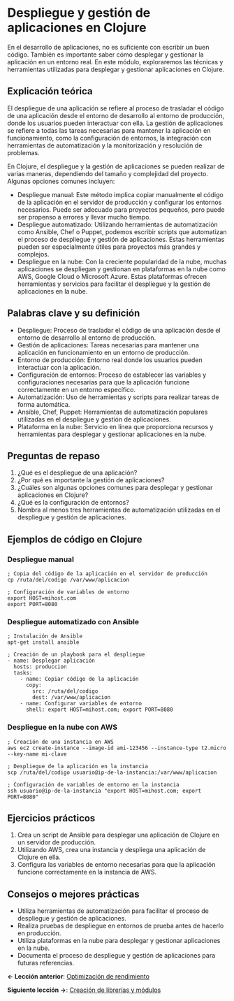 
# Despliegue y gestión de aplicaciones en Clojure

En el desarrollo de aplicaciones, no es suficiente con escribir un buen código. También es importante saber cómo desplegar y gestionar la aplicación en un entorno real. En este módulo, exploraremos las técnicas y herramientas utilizadas para desplegar y gestionar aplicaciones en Clojure.

## Explicación teórica
El despliegue de una aplicación se refiere al proceso de trasladar el código de una aplicación desde el entorno de desarrollo al entorno de producción, donde los usuarios pueden interactuar con ella. La gestión de aplicaciones se refiere a todas las tareas necesarias para mantener la aplicación en funcionamiento, como la configuración de entornos, la integración con herramientas de automatización y la monitorización y resolución de problemas.

En Clojure, el despliegue y la gestión de aplicaciones se pueden realizar de varias maneras, dependiendo del tamaño y complejidad del proyecto. Algunas opciones comunes incluyen:

- Despliegue manual: Este método implica copiar manualmente el código de la aplicación en el servidor de producción y configurar los entornos necesarios. Puede ser adecuado para proyectos pequeños, pero puede ser propenso a errores y llevar mucho tiempo.
- Despliegue automatizado: Utilizando herramientas de automatización como Ansible, Chef o Puppet, podemos escribir scripts que automatizan el proceso de despliegue y gestión de aplicaciones. Estas herramientas pueden ser especialmente útiles para proyectos más grandes y complejos.
- Despliegue en la nube: Con la creciente popularidad de la nube, muchas aplicaciones se despliegan y gestionan en plataformas en la nube como AWS, Google Cloud o Microsoft Azure. Estas plataformas ofrecen herramientas y servicios para facilitar el despliegue y la gestión de aplicaciones en la nube.

## Palabras clave y su definición
- Despliegue: Proceso de trasladar el código de una aplicación desde el entorno de desarrollo al entorno de producción.
- Gestión de aplicaciones: Tareas necesarias para mantener una aplicación en funcionamiento en un entorno de producción.
- Entorno de producción: Entorno real donde los usuarios pueden interactuar con la aplicación.
- Configuración de entornos: Proceso de establecer las variables y configuraciones necesarias para que la aplicación funcione correctamente en un entorno específico.
- Automatización: Uso de herramientas y scripts para realizar tareas de forma automática.
- Ansible, Chef, Puppet: Herramientas de automatización populares utilizadas en el despliegue y gestión de aplicaciones.
- Plataforma en la nube: Servicio en línea que proporciona recursos y herramientas para desplegar y gestionar aplicaciones en la nube.

## Preguntas de repaso
1. ¿Qué es el despliegue de una aplicación?
2. ¿Por qué es importante la gestión de aplicaciones?
3. ¿Cuáles son algunas opciones comunes para desplegar y gestionar aplicaciones en Clojure?
4. ¿Qué es la configuración de entornos?
5. Nombra al menos tres herramientas de automatización utilizadas en el despliegue y gestión de aplicaciones.

## Ejemplos de código en Clojure
### Despliegue manual
```
; Copia del código de la aplicación en el servidor de producción
cp /ruta/del/codigo /var/www/aplicacion

; Configuración de variables de entorno
export HOST=mihost.com
export PORT=8080
```

### Despliegue automatizado con Ansible
```
; Instalación de Ansible
apt-get install ansible

; Creación de un playbook para el despliegue
- name: Desplegar aplicación
  hosts: produccion
  tasks:
    - name: Copiar código de la aplicación
      copy:
        src: /ruta/del/codigo
        dest: /var/www/aplicacion
    - name: Configurar variables de entorno
      shell: export HOST=mihost.com; export PORT=8080
```

### Despliegue en la nube con AWS
```
; Creación de una instancia en AWS
aws ec2 create-instance --image-id ami-123456 --instance-type t2.micro --key-name mi-clave

; Despliegue de la aplicación en la instancia
scp /ruta/del/codigo usuario@ip-de-la-instancia:/var/www/aplicacion

; Configuración de variables de entorno en la instancia
ssh usuario@ip-de-la-instancia "export HOST=mihost.com; export PORT=8080"
```

## Ejercicios prácticos
1. Crea un script de Ansible para desplegar una aplicación de Clojure en un servidor de producción.
2. Utilizando AWS, crea una instancia y despliega una aplicación de Clojure en ella.
3. Configura las variables de entorno necesarias para que la aplicación funcione correctamente en la instancia de AWS.

## Consejos o mejores prácticas
- Utiliza herramientas de automatización para facilitar el proceso de despliegue y gestión de aplicaciones.
- Realiza pruebas de despliegue en entornos de prueba antes de hacerlo en producción.
- Utiliza plataformas en la nube para desplegar y gestionar aplicaciones en la nube.
- Documenta el proceso de despliegue y gestión de aplicaciones para futuras referencias.


**<- Lección anterior**: [Optimización de rendimiento](optimizacion_de_rendimiento.md)

**Siguiente lección ->**: [Creación de librerías y módulos](creacion_de_librerias_y_modulos.md)
